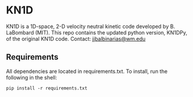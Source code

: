 # KN1D
KN1D is a 1D-space, 2-D velocity neutral kinetic code developed by B. LaBombard (MIT).
This repo contains the updated python version, KN1DPy, of the original KN1D code.
Contact: jjbalbinarias@wm.edu

## Requirements
All dependencies are located in requirements.txt. To install, run the following in the shell:
```
pip install -r requirements.txt
```